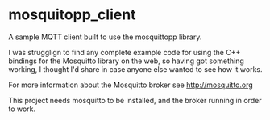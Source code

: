# mosquitopp_client
A sample MQTT client built to use the mosquittopp library.

I was strugglign to find any complete example code for using the C++ bindings for the Mosquitto library on the web, so having got something working, I thought I'd share in case anyone else wanted to see how it works.

For more information about the Mosquitto broker see http://mosquitto.org 

This project needs mosquitto to be installed, and the broker running in order to work.
